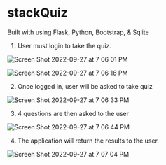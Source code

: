 # stackQuiz

Built with using Flask, Python, Bootstrap, & Sqlite

1. User must login to take the quiz.

![Screen Shot 2022-09-27 at 7 06 01 PM](https://user-images.githubusercontent.com/103854400/192671198-703bdc8a-ab2c-479a-ad2a-ed2ff740ddbc.png)

![Screen Shot 2022-09-27 at 7 06 16 PM](https://user-images.githubusercontent.com/103854400/192671213-91eee127-0a0f-40f6-9200-e9a628a96486.png)


2. Once logged in, user will be asked to take quiz

![Screen Shot 2022-09-27 at 7 06 33 PM](https://user-images.githubusercontent.com/103854400/192671223-a3542c52-03b7-43f9-b2c2-cb9da94deca7.png)


3. 4 questions are then asked to the user

![Screen Shot 2022-09-27 at 7 06 44 PM](https://user-images.githubusercontent.com/103854400/192671252-4170be59-3696-4b18-aa9e-138357f95ad4.png)


4. The application will return the results to the user.

![Screen Shot 2022-09-27 at 7 07 04 PM](https://user-images.githubusercontent.com/103854400/192671266-8177126d-ddc5-44f4-90a8-91c115251461.png)
